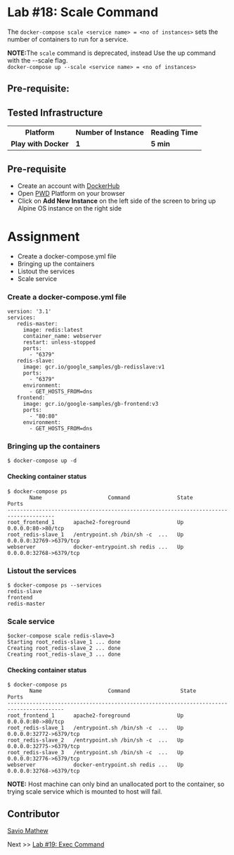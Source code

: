 # Lab #18: Scale Command
The `docker-compose scale <service name> = <no of instances>` sets the number of containers to run for a service.

<b>NOTE:</b>The `scale` command is deprecated, instead Use the up command with the --scale flag.<br>
`docker-compose up --scale <service name> = <no of instances>`

## Pre-requisite:

## Tested Infrastructure

<table class="tg">
  <tr>
    <th class="tg-yw4l"><b>Platform</b></th>
    <th class="tg-yw4l"><b>Number of Instance</b></th>
    <th class="tg-yw4l"><b>Reading Time</b></th>
    
  </tr>
  <tr>
    <td class="tg-yw4l"><b> Play with Docker</b></td>
    <td class="tg-yw4l"><b>1</b></td>
    <td class="tg-yw4l"><b>5 min</b></td>
    
  </tr>
  
</table>

## Pre-requisite

- Create an account with [DockerHub](https://hub.docker.com)
- Open [PWD](https://labs.play-with-docker.com/) Platform on your browser 
- Click on **Add New Instance** on the left side of the screen to bring up Alpine OS instance on the right side

# Assignment
- Create a docker-compose.yml file
- Bringing up the containers
- Listout the services
- Scale service

### Create a docker-compose.yml file
```
version: '3.1'
services:
   redis-master:
     image: redis:latest 
     container_name: webserver
     restart: unless-stopped
     ports:
       - "6379"
   redis-slave: 
     image: gcr.io/google_samples/gb-redisslave:v1 
     ports: 
       - "6379"
     environment: 
       - GET_HOSTS_FROM=dns
   frontend: 
     image: gcr.io/google-samples/gb-frontend:v3 
     ports: 
       - "80:80" 
     environment: 
       - GET_HOSTS_FROM=dns
```

### Bringing up the containers
```
$ docker-compose up -d
```

#### Checking container status
```
$ docker-compose ps
       Name                     Command               State            Ports         
-------------------------------------------------------------------------------------
root_frontend_1      apache2-foreground               Up      0.0.0.0:80->80/tcp     
root_redis-slave_1   /entrypoint.sh /bin/sh -c  ...   Up      0.0.0.0:32769->6379/tcp
webserver            docker-entrypoint.sh redis ...   Up      0.0.0.0:32768->6379/tcp  
```

### Listout the services
```
$ docker-compose ps --services
redis-slave
frontend
redis-master
```

### Scale service 
```
$ocker-compose scale redis-slave=3
Starting root_redis-slave_1 ... done
Creating root_redis-slave_2 ... done
Creating root_redis-slave_3 ... done
```
#### Checking container status
```
$ docker-compose ps
       Name                     Command                State              Ports         
----------------------------------------------------------------------------------------
root_frontend_1      apache2-foreground               Up         0.0.0.0:80->80/tcp                      
root_redis-slave_1   /entrypoint.sh /bin/sh -c  ...   Up         0.0.0.0:32772->6379/tcp
root_redis-slave_2   /entrypoint.sh /bin/sh -c  ...   Up         0.0.0.0:32775->6379/tcp
root_redis-slave_3   /entrypoint.sh /bin/sh -c  ...   Up         0.0.0.0:32776->6379/tcp
webserver            docker-entrypoint.sh redis ...   Up         0.0.0.0:32768->6379/tcp
```
<b>NOTE:</b> Host machine can only bind an unallocated port to the container, so trying scale service which is mounted to host will fail.

## Contributor
[Savio Mathew](https://www.linkedin.com/in/saviovettoor)

Next >> [Lab #19: Exec Command](http://dockerlabs.collabnix.com/intermediate/workshop/DockerCompose/Lab_%234:Exec_Command.html)
